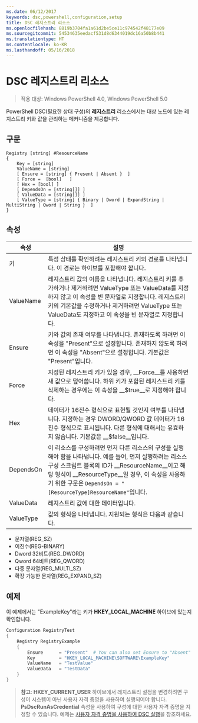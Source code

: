 ```yaml
---
ms.date: 06/12/2017
keywords: dsc,powershell,configuration,setup
title: DSC 레지스트리 리소스
ms.openlocfilehash: 8819b3704fa1a61d2be5ce11c974542f48177e09
ms.sourcegitcommit: 54534635eedacf531d8d6344019dc16a50b8b441
ms.translationtype: HT
ms.contentlocale: ko-KR
ms.lasthandoff: 05/16/2018
---
```

# <a name="dsc-registry-resource"></a>DSC 레지스트리 리소스

> 적용 대상: Windows PowerShell 4.0, Windows PowerShell 5.0

PowerShell DSC(필요한 상태 구성)의 **레지스트리** 리소스에서는 대상 노드에 있는 레지스트리 키와 값을 관리하는 메커니즘을 제공합니다.

## <a name="syntax"></a>구문

```
Registry [string] #ResourceName
{
    Key = [string]
    ValueName = [string]
    [ Ensure = [string] { Present | Absent }  ]
    [ Force =  [bool]   ]
    [ Hex = [bool] ]
    [ DependsOn = [string[]] ]
    [ ValueData = [string[]] ]
    [ ValueType = [string] { Binary | Dword | ExpandString | MultiString | Qword | String }  ]
}
```

## <a name="properties"></a>속성
|  속성  |  설명   |
|---|---|
| 키| 특정 상태를 확인하려는 레지스트리 키의 경로를 나타냅니다. 이 경로는 하이브를 포함해야 합니다.|
| ValueName| 레지스트리 값의 이름을 나타냅니다. 레지스트리 키를 추가하거나 제거하려면 ValueType 또는 ValueData를 지정하지 않고 이 속성을 빈 문자열로 지정합니다. 레지스트리 키의 기본값을 수정하거나 제거하려면 ValueType 또는 ValueData도 지정하고 이 속성을 빈 문자열로 지정합니다.|
| Ensure| 키와 값의 존재 여부를 나타냅니다. 존재하도록 하려면 이 속성을 "Present"으로 설정합니다. 존재하지 않도록 하려면 이 속성을 "Absent"으로 설정합니다. 기본값은 "Present"입니다.|
| Force| 지정된 레지스트리 키가 있을 경우, __Force__를 사용하면 새 값으로 덮어씁니다. 하위 키가 포함된 레지스트리 키를 삭제하는 경우에는 이 속성을 __$true__로 지정해야 합니다.|
| Hex| 데이터가 16진수 형식으로 표현될 것인지 여부를 나타냅니다. 지정하는 경우 DWORD/QWORD 값 데이터가 16진수 형식으로 표시됩니다. 다른 형식에 대해서는 유효하지 않습니다. 기본값은 __$false__입니다.|
| DependsOn| 이 리소스를 구성하려면 먼저 다른 리소스의 구성을 실행해야 함을 나타냅니다. 예를 들어, 먼저 실행하려는 리소스 구성 스크립트 블록의 ID가 __ResourceName__이고 해당 형식이 __ResourceType__일 경우, 이 속성을 사용하기 위한 구문은 `DependsOn = "[ResourceType]ResourceName"`입니다.|
| ValueData| 레지스트리 값에 대한 데이터입니다.|
| ValueType| 값의 형식을 나타냅니다. 지원되는 형식은 다음과 같습니다.
<ul><li>문자열(REG_SZ)</li>


<li>이진수(REG-BINARY)</li>


<li>Dword 32비트(REG_DWORD)</li>


<li>Qword 64비트(REG_QWORD)</li>


<li>다중 문자열(REG_MULTI_SZ)</li>


<li>확장 가능한 문자열(REG_EXPAND_SZ)</li></ul>

## <a name="example"></a>예제
이 예제에서는 "ExampleKey"라는 키가 **HKEY\_LOCAL\_MACHINE** 하이브에 있는지 확인합니다.
```powershell
Configuration RegistryTest
{
    Registry RegistryExample
    {
        Ensure      = "Present"  # You can also set Ensure to "Absent"
        Key         = "HKEY_LOCAL_MACHINE\SOFTWARE\ExampleKey"
        ValueName   = "TestValue"
        ValueData   = "TestData"
    }
}
```

>**참고:** **HKEY\_CURRENT\_USER** 하이브에서 레지스트리 설정을 변경하려면 구성이 시스템이 아닌 사용자 자격 증명을 사용하여 실행되어야 합니다.
>**PsDscRunAsCredential** 속성을 사용하여 구성에 대한 사용자 자격 증명을 지정할 수 있습니다. 예제는 [사용자 자격 증명을 사용하여 DSC 실행](runAsUser.md)을 참조하세요.
